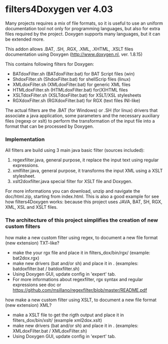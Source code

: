# filters4Doxygen  ver 4.03
Many projects requires a mix of file formats, so it is useful to use an uniform documentation tool not only for programming languages, but also for extra files required by the project.  Doxygen supports many languages, but it can be extended more.

This addon allows .BAT, .SH, .RGX, .XML, .XHTML, .XSLT files documentation using Doxygen (http://www.doxygen.nl, ver. 1.8.15) 

This contains following filters for Doxygen: 
- BATdoxFilter.sh (BATdoxFilter.bat) for BAT Script files (win)
- ShdoxFilter.sh (ShdoxFilter.bat) for shellScrip files (linux)
- XMLdoxFilter.sh (XMLdoxFilter.bat) for generic XML files
- HTMLdoxFilter.sh (HTMLdoxFilter.bat) for(X)HTML files 
- XSLTdoxFilter.sh (XSLTdoxFilter.bat) for XSLT/XSL stylesheets
- RGXdoxFilter.sh (RGXdoxFilter.bat) for RGX (text files INI-like)

The actual filters are the .BAT (for Windows) or .SH (for linux) drivers that associate a java application, some parameters and the necessary auxiliary files (regexp or xslt) to perform the transformation of the input file into a format that can be processed by Doxygen.

### Implementation
All filters are build using 3 main java basic filter (sources included):
1. regexfilter.java, general purpose, it replace the input text using regular expressions. 
2. xmlfilter.java, general purpose, it transforms the input XML using a XSLT stylesheet.
3. xslt2doxfilter.java special filter for XSLT file and Doxygen.

For more informations you can download, unzip and navigate the doc/html.zip, starting from index.html.  This is also a good example for see how filters4Doxygen works: because this project uses  JAVA, BAT, SH, RGX,  XML, XSL and XSLT files.

### The architecture of this project simplifies the creation of new custom filters
how make a new custom filter using regex, to document a new file format (new extension) TXT-like?
- make the your rgx file and place it in filters_dox/bin/rgx/  (example: bat2dox.rgx)
- make new drivers (bat and/or sh) and place it in . (examples: batdoxfilter.bat / batdoxfilter.sh)
- Using Doxygen GUI, update config in 'expert' tab.
- For more informations about regexfilter, rgx syntax and regular expressions see doc or https://github.com/msillano/regexfilter/blob/master/README.pdf

how make a new custom filter using XSLT, to document a new file format (new extension) XML?
- make a XSLT file to get the rigth output and place it in filters_dox/bin/xslt/   (example xml2dox.xslt)
- make new drivers (bat and/or sh) and place it in . (examples: XMLdoxFilter.bat / XMLdoxFilter.sh)
- Using Doxygen GUI, update config in 'expert' tab.
